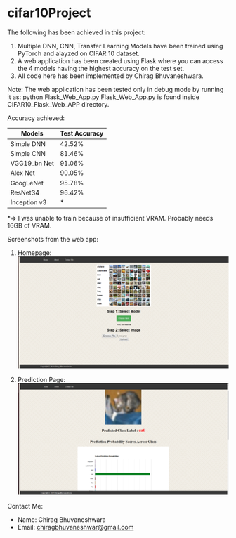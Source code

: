 # cifar10Project

The following has been achieved in this project:
1. Multiple DNN, CNN, Transfer Learning Models have been trained using PyTorch and alayzed on CIFAR 10 dataset.
2. A web application has been created using Flask where you can access the 4 models having the highest accuracy on the test set.
3. All code here has been implemented by Chirag Bhuvaneshwara.

Note: The web application has been tested only in debug mode by running it as: python Flask_Web_App.py 
Flask_Web_App.py is found inside CIFAR10_Flask_Web_APP directory.

Accuracy achieved: 

| Models  | Test Accuracy |
| ------------- | ------------- |
| Simple DNN  | 42.52%  |
| Simple CNN  | 81.46%  |
| VGG19_bn Net  | 91.06%  |
| Alex Net  | 90.05%  |
| GoogLeNet  | 95.78%  |
| ResNet34  | 96.42%  |
| Inception v3  | * |

*=> I was unable to train because of insufficient VRAM. Probably needs 16GB of VRAM.

Screenshots from the web app:

1. Homepage:
![Home page image](https://github.com/chiragbhuvaneshwara/cifar10Project/blob/master/screenshots/homepage2.png)

2. Prediction Page:
![Prediciton page image](https://github.com/chiragbhuvaneshwara/cifar10Project/blob/master/screenshots/Pred.png)

Contact Me:
- Name: Chirag Bhuvaneshwara
- Email: chiragbhuvaneshwar@gmail.com
